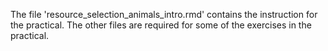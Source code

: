 The file 'resource_selection_animals_intro.rmd' contains the instruction for the practical.
The other files are required for some of the exercises in the practical.
